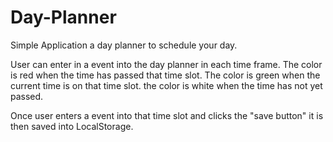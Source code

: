 # Day-Planner
Simple Application a day planner to schedule your day.

User can enter in a event into the day planner in each time frame.
The color is red when the time has passed that time slot.
The color is green when the current time is on that time slot.
the color is white when the time has not yet passed.

Once user enters a event into that time slot and clicks the "save button" it is then saved into LocalStorage.
